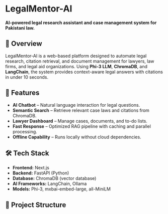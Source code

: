 # LegalMentor-AI

**AI-powered legal research assistant and case management system for Pakistani law.**

## 📜 Overview
LegalMentor-AI is a web-based platform designed to automate legal research, citation retrieval, and document management for lawyers, law firms, and legal aid organizations. Using **Phi-3 LLM**, **ChromaDB**, and **LangChain**, the system provides context-aware legal answers with citations in under 10 seconds.

## 🚀 Features
- **AI Chatbot** – Natural language interaction for legal questions.
- **Semantic Search** – Retrieve relevant case laws and citations from ChromaDB.
- **Lawyer Dashboard** – Manage cases, documents, and to-do lists.
- **Fast Response** – Optimized RAG pipeline with caching and parallel processing.
- **Offline Capability** – Runs locally without cloud dependencies.

## 🛠 Tech Stack
- **Frontend:** Next.js
- **Backend:** FastAPI (Python)
- **Database:** ChromaDB (vector database)
- **AI Frameworks:** LangChain, Ollama
- **Models:** Phi-3, mxbai-embed-large, all-MiniLM

## 📂 Project Structure
